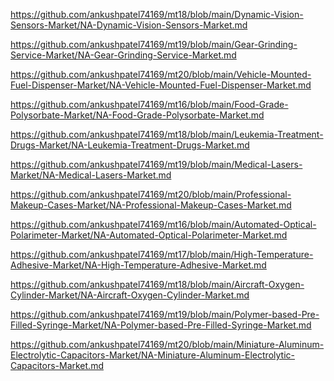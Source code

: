 <p><a href="https://github.com/ankushpatel74169/mt18/blob/main/Dynamic-Vision-Sensors-Market/NA-Dynamic-Vision-Sensors-Market.md">https://github.com/ankushpatel74169/mt18/blob/main/Dynamic-Vision-Sensors-Market/NA-Dynamic-Vision-Sensors-Market.md</a></p><p><a href="https://github.com/ankushpatel74169/mt19/blob/main/Gear-Grinding-Service-Market/NA-Gear-Grinding-Service-Market.md">https://github.com/ankushpatel74169/mt19/blob/main/Gear-Grinding-Service-Market/NA-Gear-Grinding-Service-Market.md</a></p><p><a href="https://github.com/ankushpatel74169/mt20/blob/main/Vehicle-Mounted-Fuel-Dispenser-Market/NA-Vehicle-Mounted-Fuel-Dispenser-Market.md">https://github.com/ankushpatel74169/mt20/blob/main/Vehicle-Mounted-Fuel-Dispenser-Market/NA-Vehicle-Mounted-Fuel-Dispenser-Market.md</a></p><p><a href="https://github.com/ankushpatel74169/mt16/blob/main/Food-Grade-Polysorbate-Market/NA-Food-Grade-Polysorbate-Market.md">https://github.com/ankushpatel74169/mt16/blob/main/Food-Grade-Polysorbate-Market/NA-Food-Grade-Polysorbate-Market.md</a></p><p><a href="https://github.com/ankushpatel74169/mt18/blob/main/Leukemia-Treatment-Drugs-Market/NA-Leukemia-Treatment-Drugs-Market.md">https://github.com/ankushpatel74169/mt18/blob/main/Leukemia-Treatment-Drugs-Market/NA-Leukemia-Treatment-Drugs-Market.md</a></p><p><a href="https://github.com/ankushpatel74169/mt19/blob/main/Medical-Lasers-Market/NA-Medical-Lasers-Market.md">https://github.com/ankushpatel74169/mt19/blob/main/Medical-Lasers-Market/NA-Medical-Lasers-Market.md</a></p><p><a href="https://github.com/ankushpatel74169/mt20/blob/main/Professional-Makeup-Cases-Market/NA-Professional-Makeup-Cases-Market.md">https://github.com/ankushpatel74169/mt20/blob/main/Professional-Makeup-Cases-Market/NA-Professional-Makeup-Cases-Market.md</a></p><p><a href="https://github.com/ankushpatel74169/mt16/blob/main/Automated-Optical-Polarimeter-Market/NA-Automated-Optical-Polarimeter-Market.md">https://github.com/ankushpatel74169/mt16/blob/main/Automated-Optical-Polarimeter-Market/NA-Automated-Optical-Polarimeter-Market.md</a></p><p><a href="https://github.com/ankushpatel74169/mt17/blob/main/High-Temperature-Adhesive-Market/NA-High-Temperature-Adhesive-Market.md">https://github.com/ankushpatel74169/mt17/blob/main/High-Temperature-Adhesive-Market/NA-High-Temperature-Adhesive-Market.md</a></p><p><a href="https://github.com/ankushpatel74169/mt18/blob/main/Aircraft-Oxygen-Cylinder-Market/NA-Aircraft-Oxygen-Cylinder-Market.md">https://github.com/ankushpatel74169/mt18/blob/main/Aircraft-Oxygen-Cylinder-Market/NA-Aircraft-Oxygen-Cylinder-Market.md</a></p><p><a href="https://github.com/ankushpatel74169/mt19/blob/main/Polymer-based-Pre-Filled-Syringe-Market/NA-Polymer-based-Pre-Filled-Syringe-Market.md">https://github.com/ankushpatel74169/mt19/blob/main/Polymer-based-Pre-Filled-Syringe-Market/NA-Polymer-based-Pre-Filled-Syringe-Market.md</a></p><p><a href="https://github.com/ankushpatel74169/mt20/blob/main/Miniature-Aluminum-Electrolytic-Capacitors-Market/NA-Miniature-Aluminum-Electrolytic-Capacitors-Market.md">https://github.com/ankushpatel74169/mt20/blob/main/Miniature-Aluminum-Electrolytic-Capacitors-Market/NA-Miniature-Aluminum-Electrolytic-Capacitors-Market.md</a></p>
